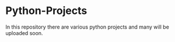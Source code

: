 # Python-Projects
In this repository there are various python projects and many will be uploaded soon.
